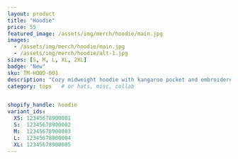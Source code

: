 ```yaml
---
layout: product
title: "Hoodie"
price: 55
featured_image: /assets/img/merch/hoodie/main.jpg
images:
  - /assets/img/merch/hoodie/main.jpg
  - /assets/img/merch/hoodie/alt-1.jpg
sizes: [S, M, L, XL, 2XL]
badge: "New"
sku: TM-HOOD-001
description: "Cozy midweight hoodie with kangaroo pocket and embroidered logo."
category: tops   # or hats, misc, collab


shopify_handle: hoodie
variant_ids:
  XS: 12345678900001
  S:  12345678900002
  M:  12345678900003
  L:  12345678900004
  XL: 12345678900005
---
```

